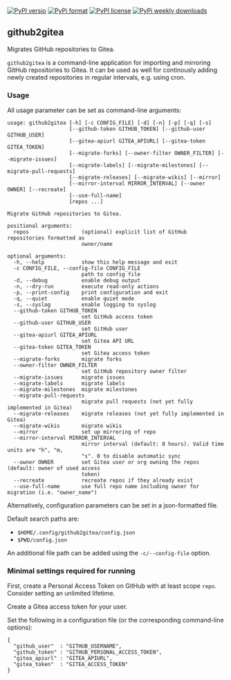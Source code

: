 [![PyPI versio](https://img.shields.io/pypi/v/github2gitea)](https://pypi.org/project/github2gitea/)
[![PyPi format](https://img.shields.io/pypi/format/github2gitea)](https://pypi.org/project/github2gitea/)
[![PyPI license](https://img.shields.io/pypi/l/github2gitea)](https://pypi.org/project/github2gitea/)
[![PyPi weekly downloads](https://img.shields.io/pypi/dw/github2gitea)](https://pypi.org/project/github2gitea/)

## github2gitea

Migrates GitHub repositories to Gitea.

`github2gitea` is a command-line application for importing and
mirroring GitHub repositories to Gitea. It can be used as well for
continously adding newly created repositories in regular intervals,
e.g. using cron.

### Usage

All usage parameter can be set as command-line arguments:

```
usage: github2gitea [-h] [-c CONFIG_FILE] [-d] [-n] [-p] [-q] [-s]
                    [--github-token GITHUB_TOKEN] [--github-user GITHUB_USER]
                    [--gitea-apiurl GITEA_APIURL] [--gitea-token GITEA_TOKEN]
                    [--migrate-forks] [--owner-filter OWNER_FILTER] [--migrate-issues]
                    [--migrate-labels] [--migrate-milestones] [--migrate-pull-requests]
                    [--migrate-releases] [--migrate-wikis] [--mirror]
                    [--mirror-interval MIRROR_INTERVAL] [--owner OWNER] [--recreate]
                    [--use-full-name]
                    [repos ...]

Migrate GitHub repositories to Gitea.

positional arguments:
  repos                 (optional) explicit list of GitHub repositories formatted as
                        owner/name

optional arguments:
  -h, --help            show this help message and exit
  -c CONFIG_FILE, --config-file CONFIG_FILE
                        path to config file
  -d, --debug           enable debug output
  -n, --dry-run         execute read-only actions
  -p, --print-config    print configuration and exit
  -q, --quiet           enable quiet mode
  -s, --syslog          enable logging to syslog
  --github-token GITHUB_TOKEN
                        set GitHub access token
  --github-user GITHUB_USER
                        set GitHub user
  --gitea-apiurl GITEA_APIURL
                        set Gitea API URL
  --gitea-token GITEA_TOKEN
                        set Gitea access token
  --migrate-forks       migrate forks
  --owner-filter OWNER_FILTER
                        set GitHub repository owner filter
  --migrate-issues      migrate issues
  --migrate-labels      migrate labels
  --migrate-milestones  migrate milestones
  --migrate-pull-requests
                        migrate pull requests (not yet fully implemented in Gitea)
  --migrate-releases    migrate releases (not yet fully implemented in Gitea)
  --migrate-wikis       migrate wikis
  --mirror              set up mirroring of repo
  --mirror-interval MIRROR_INTERVAL
                        mirror interval (default: 8 hours). Valid time units are "h", "m,
                        "s". 0 to disable automatic sync
  --owner OWNER         set Gitea user or org owning the repos (default: owner of used access
                        token)
  --recreate            recreate repos if they already exist
  --use-full-name       use full repo name including owner for migration (i.e. "owner_name")
```

Alternatively, configuration parameters can be set in a json-formatted
file.

Default search paths are:
* `$HOME/.config/github2gitea/config.json`
* `$PWD/config.json`

An additional file path can be added using the `-c/--config-file`
option.

### Minimal settings required for running

First, create a Personal Access Token on GitHub with at least scope
`repo`. Consider setting an unlimited lifetime.

Create a Gitea access token for your user.

Set the following in a configuration file (or the corresponding
command-line options):

```
{
  "github_user"  : "GITHUB_USERNAME",
  "github_token" : "GITHUB_PERSONAL_ACCESS_TOKEN",
  "gitea_apiurl" : "GITEA_APIURL",
  "gitea_token"  : "GITEA_ACCESS_TOKEN"
}
```
